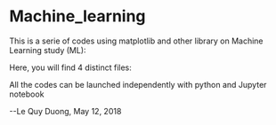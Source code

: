 # Machine_learning
This is a serie of codes using matplotlib and other library on Machine Learning study (ML):

Here, you will find 4 distinct files:

All the codes can be launched independently with python and Jupyter notebook

--Le Quy Duong, May 12, 2018
